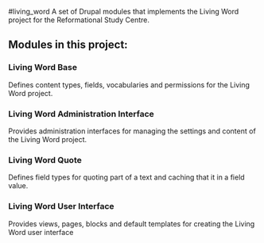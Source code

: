 #living_word
A set of Drupal modules that implements the Living Word project for the Reformational Study Centre.

## Modules in this project:

### Living Word Base
Defines content types, fields, vocabularies and permissions for the Living Word project.

### Living Word Administration Interface
Provides administration interfaces for managing the settings and content of the Living Word project.

### Living Word Quote
Defines field types for quoting part of a text and caching that it in a field value.

### Living Word User Interface
Provides views, pages, blocks and default templates for creating the Living Word user interface
